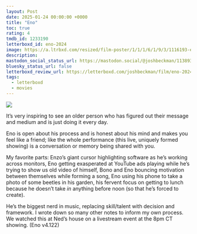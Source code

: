 ```yaml
---
layout: Post
date: 2025-01-24 00:00:00 +0000
title: "Eno"
toc: true
rating: 4
tmdb_id: 1233190
letterboxd_id: eno-2024
image: https://a.ltrbxd.com/resized/film-poster/1/1/1/6/1/9/3/1116193-eno-0-600-0-900-crop.jpg?v=983c5844e6
description: 
mastodon_social_status_url: https://mastodon.social/@joshbeckman/113893025014902702
bluesky_status_url: false
letterboxd_review_url: https://letterboxd.com/joshbeckman/film/eno-2024/
tags:
  - letterboxd
  - movies
---
```


 <p><img src="https://a.ltrbxd.com/resized/film-poster/1/1/1/6/1/9/3/1116193-eno-0-600-0-900-crop.jpg?v=983c5844e6"/></p> <p>It’s very inspiring to see an older person who has figured out their message and medium and is just doing it every day.</p><p>Eno is open about his process and is honest about his mind and makes you feel like a friend; like the whole performance (this live, uniquely formed showing) is a conversation or memory being shared with you. </p><p>My favorite parts: Enzo’s giant cursor highlighting software as he’s working across monitors, Eno getting exasperated at YouTube ads playing while he’s trying to show us old video of himself, Bono and Eno bouncing motivation between themselves while forming a song, Eno using his phone to take a photo of some beetles in his garden, his fervent focus on getting to lunch because he doesn’t take <i>in</i> anything before noon (so that he’s forced to create). </p><p>He’s the biggest nerd in music, replacing skill/talent with decision and framework. I wrote down so many other notes to inform my own process. We watched this at Ned’s house on a livestream event at the 8pm CT showing. (Eno v4.122)</p> 
